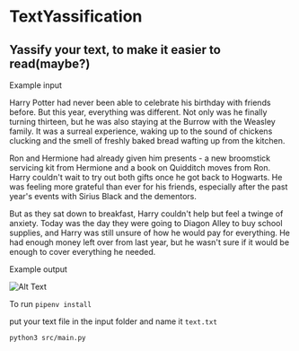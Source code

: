 # TextYassification
## Yassify your text, to make it easier to read(maybe?)

Example input 

Harry Potter had never been able to celebrate his birthday with friends before. But this year, everything was different. Not only was he finally turning thirteen, but he was also staying at the Burrow with the Weasley family. It was a surreal experience, waking up to the sound of chickens clucking and the smell of freshly baked bread wafting up from the kitchen.

Ron and Hermione had already given him presents - a new broomstick servicing kit from Hermione and a book on Quidditch moves from Ron. Harry couldn't wait to try out both gifts once he got back to Hogwarts. He was feeling more grateful than ever for his friends, especially after the past year's events with Sirius Black and the dementors.

But as they sat down to breakfast, Harry couldn't help but feel a twinge of anxiety. Today was the day they were going to Diagon Alley to buy school supplies, and Harry was still unsure of how he would pay for everything. He had enough money left over from last year, but he wasn't sure if it would be enough to cover everything he needed.


Example output

![Alt Text](https://i.imgur.com/OJW3nA8.png)

To run
`pipenv install`

put your text file in the input folder and name it `text.txt`

`python3 src/main.py`
